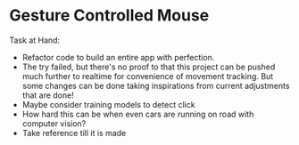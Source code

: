 # Gesture Controlled Mouse

Task at Hand:

- Refactor code to build an entire app with perfection.
- The try failed, but there's no proof to that this project can be pushed much further to realtime for convenience of movement tracking. But some changes can be done taking inspirations from current adjustments that are done!
- Maybe consider training models to detect click
- How hard this can be when even cars are running on road with computer vision?
- Take reference till it is made
